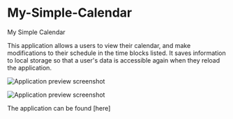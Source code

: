 # My-Simple-Calendar
My Simple Calendar

This application allows a users to view their calendar, and make modifications to their schedule in the time blocks listed. It saves information to local storage so that a user's data is accessible again when they reload the application.

![Application preview screenshot](./Develop/assets/images/Screen%20Shot%202022-10-02%20at%2011.19.25%20AM.png,  "Calendar preview")

![Application preview screenshot](./Develop/assets/images/Screen%20Shot%202022-10-02%20at%2011.20.05%20AM.png  "Calendar preview")

The application can be found [here]
